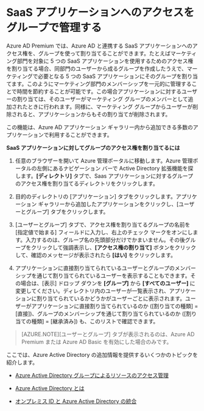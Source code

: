 
<properties
	pageTitle="SaaS アプリケーションへのアクセスをグループで管理する| Microsoft Azure"
	description="Azure AD と連携する SaaS アプリケーションへのアクセス権を、Azure AD Premium または Basic でグループを使用して割り当てる方法。"
	services="active-directory"
	documentationCenter=""
	authors="femila"
	manager="swadhwa"
	editor=""/>

<tags
	ms.service="active-directory"
	ms.workload="infrastructure-services"
	ms.tgt_pltfrm="na"
	ms.devlang="na" 
	ms.topic="article"
	ms.date="08/10/2015"
	ms.author="femila"/>


# SaaS アプリケーションへのアクセスをグループで管理する

Azure AD Premium では、Azure AD と連携する SaaS アプリケーションへのアクセス権を、グループを使って割り当てることができます。たとえばマーケティング部門を対象に 5 つの SaaS アプリケーションを使用するためのアクセス権を割り当てる場合、同部門のユーザーから成るグループを作成したうえで、マーケティングで必要となる 5 つの SaaS アプリケーションにそのグループを割り当てます。このようにマーケティング部門のメンバーシップを一元的に管理することで時間を節約することが可能です。この場合アプリケーションに対するユーザーの割り当ては、そのユーザーがマーケティング グループのメンバーとして追加されたときに行われます。同様に、マーケティング グループからユーザーが削除されると、アプリケーションからもその割り当てが削除されます。

この機能は、Azure AD アプリケーション ギャラリー内から追加できる多数のアプリケーションで利用することができます。

**SaaS アプリケーションに対してグループのアクセス権を割り当てるには**


1. 任意のブラウザーを開いて Azure 管理ポータルに移動します。Azure 管理ポータルの左側にあるナビゲーション バーで Active Directory 拡張機能を探します。**[ディレクトリ]** タブで、Saas アプリケーションに対するグループのアクセス権を割り当てるディレクトリをクリックします。


2. 目的のディレクトリの [アプリケーション] タブをクリックします。アプリケーション ギャラリーから追加したアプリケーションをクリックし、[ユーザーとグループ] タブをクリックします。

3. [ユーザーとグループ] タブで、アクセス権を割り当てるグループの名前を [指定値で始まる] フィールドに入力し、右上のチェック マークをオンにします。入力するのは、グループ名の先頭部分だけでかまいません。その後グループをクリックして強調表示し、**[アクセス権の割り当て]** ボタンをクリックして、確認のメッセージが表示されたら **[はい]** をクリックします。


4. アプリケーションに直接割り当てられているユーザーとグループのメンバーシップを通じて割り当てられているユーザーを表示することもできます。その場合は、[表示] ドロップ ダウンを **[グループ]** から **[すべてのユーザー]** に変更してください。ディレクトリ内のユーザーが一覧表示され、アプリケーションに割り当てられているかどうかがユーザーごとに表示されます。ユーザーがアプリケーションに直接割り当てられているのか ([割り当ての種類] = [直接])、グループのメンバーシップを通じて割り当てられているのか ([割り当ての種類] = [継承済み]) も、このリストで確認できます。


> [AZURE.NOTE][ユーザーとグループ] タブが表示されるのは、Azure AD Premium または Azure AD Basic を有効にした場合のみです。

ここでは、Azure Active Directory の追加情報を提供するいくつかのトピックを紹介します。

* [Azure Active Directory グループによるリソースのアクセス管理](active-directory-manage-groups.md)

* [Azure Active Directory とは](active-directory-whatis.md)

* [オンプレミス ID と Azure Active Directory の統合](active-directory-aadconnect.md)

<!---HONumber=August15_HO8-->